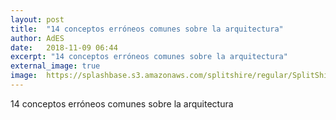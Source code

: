 ```yaml
---
layout: post
title:  "14 conceptos erróneos comunes sobre la arquitectura"
author: AdES
date:   2018-11-09 06:44
excerpt: "14 conceptos erróneos comunes sobre la arquitectura"
external_image: true
image:  https://splashbase.s3.amazonaws.com/splitshire/regular/SplitShire-2404-384x253.jpg
---
```

14 conceptos erróneos comunes sobre la arquitectura